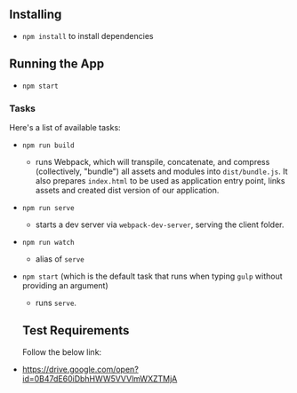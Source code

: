 ## Installing
* `npm install` to install dependencies

## Running the App
* `npm start`

### Tasks
Here's a list of available tasks:
* `npm run build`
  * runs Webpack, which will transpile, concatenate, and compress (collectively, "bundle") all assets and modules into `dist/bundle.js`. It also prepares `index.html` to be used as application entry point, links assets and created dist version of our application.
* `npm run serve`
  * starts a dev server via `webpack-dev-server`, serving the client folder.
* `npm run watch`
  * alias of `serve`
* `npm start` (which is the default task that runs when typing `gulp` without providing an argument)
  * runs `serve`.
  
  ## Test Requirements
  Follow the below link:
* https://drive.google.com/open?id=0B47dE60iDbhHWW5VVVlmWXZTMjA


